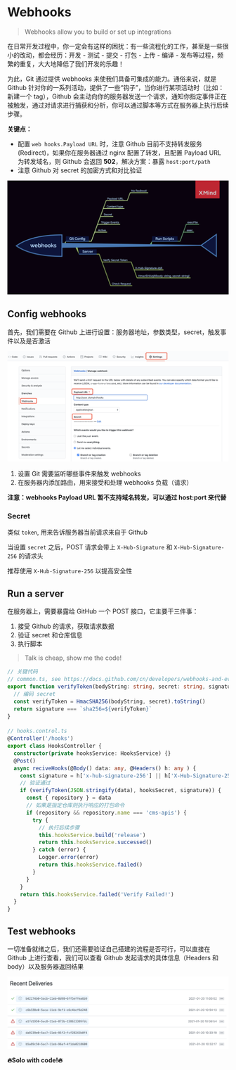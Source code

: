 # Webhooks

> Webhooks allow you to build or set up integrations

在日常开发过程中，你一定会有这样的困扰：有一些流程化的工作，甚至是一些很小的改动，都会经历：开发 - 测试 - 提交 - 打包 - 上传 - 编译 - 发布等过程，频繁的重复，大大地降低了我们开发的乐趣！

为此，Git 通过提供 webhooks 来使我们具备可集成的能力。通俗来说，就是 Github 针对你的一系列活动，提供了一些“钩子”，当你进行某项活动时（比如：新建一个 tag），Github 会主动向你的服务器发送一个请求，通知你指定事件正在被触发，通过对请求进行捕获和分析，你可以通过脚本等方式在服务器上执行后续步骤。

**关键点：**

- 配置 `web hooks.Payload URL` 时，注意 Github 目前不支持转发服务(Redirect)，如果你在服务器通过 nginx 配置了转发，且配置 Payload URL 为转发域名，则 Github 会返回 **502**，解决方案：暴露 `host:port/path` 
- 注意 Github 对 secret 的加密方式和对比验证


<img src="../assets/webhooks/webhooks.png" alt="webhooks">



## Config webhooks

首先，我们需要在 Github 上进行设置：服务器地址，参数类型，secret，触发事件以及是否激活

<img src="../assets/webhooks/hooks_setting.png" alt="hooks_setting">

1. 设置 Git 需要监听哪些事件来触发 webhooks
2. 在服务器内添加路由，用来接受和处理 webhooks 负载（请求）

**注意：webhooks Payload URL 暂不支持域名转发，可以通过 host:port 来代替**


### Secret

类似 `token`, 用来告诉服务器当前请求来自于 Github

当设置 `secret` 之后，POST 请求会带上 `X-Hub-Signature` 和 `X-Hub-Signature-256` 的请求头

推荐使用 `X-Hub-Signature-256` 以提高安全性



## Run a server

在服务器上，需要暴露给 GitHub 一个 POST 接口，它主要干三件事：

1. 接受 Github 的请求，获取请求数据
2. 验证 secret 和仓库信息
3. 执行脚本

> Talk is cheap, show me the code!

```typescript
// 关键代码
// common.ts, see https://docs.github.com/cn/developers/webhooks-and-events/securing-your-webhooks for details
export function verifyToken(bodyString: string, secret: string, signature: string) {
  // 编码 secret
  const verifyToken = HmacSHA256(bodyString, secret).toString()
  return signature === `sha256=${verifyToken}`
}

// hooks.control.ts
@Controller('/hooks')
export class HooksController {
  constructor(private hooksService: HooksService) {}
  @Post()
  async reciveHooks(@Body() data: any, @Headers() h: any ) {
    const signature = h['x-hub-signature-256'] || h['X-Hub-Signature-256']
    // 验证通过
    if (verifyToken(JSON.stringify(data), hooksSecret, signature)) {
      const { repository } = data
      // 如果是指定仓库则执行响应的打包命令
      if (repository && repository.name === 'cms-apis') {
        try {
          // 执行后续步骤
          this.hooksService.build('release')
          return this.hooksService.successed()
        } catch (error) {
          Logger.error(error)
          return this.hooksService.failed()
        }
      }
    }
    return this.hooksService.failed('Verify Failed!')
  }
}
```



## Test webhooks

一切准备就绪之后，我们还需要验证自己搭建的流程是否可行，可以直接在 Github 上进行查看，我们可以查看 Github 发起请求的具体信息（Headers 和 body）以及服务器返回结果

<img src="../assets/webhooks/hooks_test.png" alt="hooks_test">



**🔥Solo with code!🔥**

